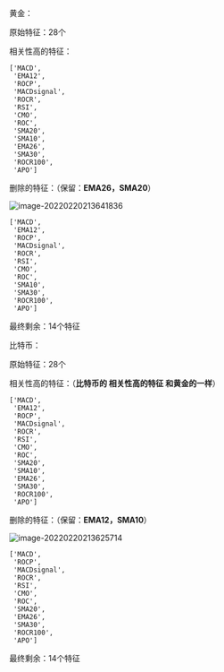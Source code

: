 黄金：

原始特征：28个

相关性高的特征：

```
['MACD',
 'EMA12',
 'ROCP',
 'MACDsignal',
 'ROCR',
 'RSI',
 'CMO',
 'ROC',
 'SMA20',
 'SMA10',
 'EMA26',
 'SMA30',
 'ROCR100',
 'APO']
```

删除的特征：（保留：**EMA26，SMA20**）

![image-20220220213641836](C:%5CUsers%5C86135%5CAppData%5CRoaming%5CTypora%5Ctypora-user-images%5Cimage-20220220213641836.png)

```
['MACD',
 'EMA12',
 'ROCP',
 'MACDsignal',
 'ROCR',
 'RSI',
 'CMO',
 'ROC',
 'SMA10',
 'SMA30',
 'ROCR100',
 'APO']
```

最终剩余：14个特征

比特币：

原始特征：28个

相关性高的特征：（**比特币的 相关性高的特征 和黄金的一样**）

```
['MACD',
 'EMA12',
 'ROCP',
 'MACDsignal',
 'ROCR',
 'RSI',
 'CMO',
 'ROC',
 'SMA20',
 'SMA10',
 'EMA26',
 'SMA30',
 'ROCR100',
 'APO']
```

删除的特征：（保留：**EMA12，SMA10**）

![image-20220220213625714](C:%5CUsers%5C86135%5CAppData%5CRoaming%5CTypora%5Ctypora-user-images%5Cimage-20220220213625714.png)

```
['MACD',
 'ROCP',
 'MACDsignal',
 'ROCR',
 'RSI',
 'CMO',
 'ROC',
 'SMA20',
 'EMA26',
 'SMA30',
 'ROCR100',
 'APO']
```

最终剩余：14个特征